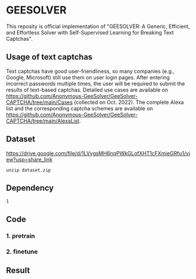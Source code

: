 # GEESOLVER

This reposity is official implementation of "GEESOLVER: A Generic, Efficient, and Effortless Solver with Self-Supervised Learning for Breaking Text Captchas".

## Usage of text captchas

Text captchas have good user-friendliness, so many companies (e.g., Google, Microsoft) still use them on user login pages. After entering incorrect passwords multiple times, the user will be required to submit the results of text-based captchas. Detailed use cases are available on https://github.com/Anonymous-GeeSolver/GeeSolver-CAPTCHA/tree/main/Cases (collected on Oct. 2022). The complete Alexa list and the corresponding captcha schemes are available on https://github.com/Anonymous-GeeSolver/GeeSolver-CAPTCHA/tree/main/AlexaList.

## Dataset
https://drive.google.com/file/d/1LVygsMH6nqPWkGLofXHT1cFXmieGRfu1/view?usp=share_link
```
unzip dataset.zip
```

## Dependency

```
1
```

## Code

### 1. pretrain

### 2. finetune

## Result
